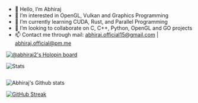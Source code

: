- 👋 Hello, I’m Abhiraj
- 👀 I’m interested in OpenGL, Vulkan and Graphics Programming
- 🌱 I’m currently learning CUDA, Rust, and Parallel Programming
- 💞️ I’m looking to collaborate on C, C++, Python, OpenGL and GO projects
- 📫 Contact me through mail: abhiraj.official15@gmail.com | abhiraj.official@pm.me

[![@abhiraj2's Holopin board](https://holopin.me/abhiraj2)](https://holopin.io/@abhiraj2)

![Stats](https://komarev.com/ghpvc/?username=abhiraj2&style=flat-square)

<img alt="" src="https://github-profile-summary-cards.vercel.app/api/cards/profile-details?username=abhiraj2&theme=github_dark" />

![Abhiraj's Github stats](https://github-readme-stats.vercel.app/api?username=abhiraj2&count_private=true&theme=highcontrast)

<img alt="" align="left" src="http://github-profile-summary-cards.vercel.app/api/cards/repos-per-language?username=abhiraj2&theme=github_dark" />

<img alt="" align="left" src="http://github-profile-summary-cards.vercel.app/api/cards/most-commit-language?username=abhiraj2&theme=github_dark" />

[![GitHub Streak](https://github-readme-streak-stats.herokuapp.com?user=abhiraj2&theme=dark&date_format=M%20j%5B%2C%20Y%5D&background=050314)](https://git.io/streak-stats)

<img alt="" src="https://activity-graph.herokuapp.com/graph?username=abhiraj2&theme=github">


